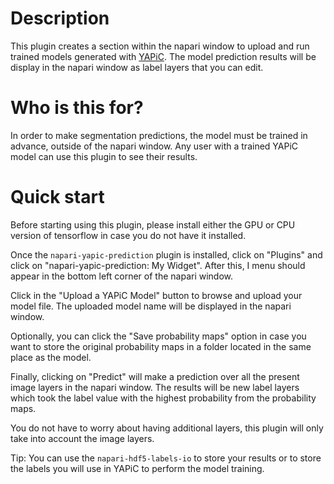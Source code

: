 # Description

This plugin creates a section within the napari window to upload and run trained models generated with [YAPiC](https://yapic.github.io/yapic/). The model prediction results will be display in the napari window as label layers that you can edit.

# Who is this for?

In order to make segmentation predictions, the model must be trained in advance, outside of the napari window. Any user with a trained YAPiC model can use this plugin to see their results.

# Quick start

Before starting using this plugin, please install either the GPU or CPU version of tensorflow in case you do not have it installed.

Once the `napari-yapic-prediction` plugin is installed, click on "Plugins" and click on "napari-yapic-prediction: My Widget". After this, I menu should appear in the bottom left corner of the napari window.

Click in the "Upload a YAPiC Model" button to browse and upload your model file. The uploaded model name will be displayed in the napari window.

Optionally, you can click the "Save probability maps" option in case you want to store the original probability maps in a folder located in the same place as the model.

Finally, clicking on "Predict" will make a prediction over all the present image layers in the napari window. The results will be new label layers which took the label value with the highest probability from the probability maps.

You do not have to worry about having additional layers, this plugin will only take into account the image layers.

Tip: You can use the `napari-hdf5-labels-io` to store your results or to store the labels you will use in YAPiC to perform the model training.